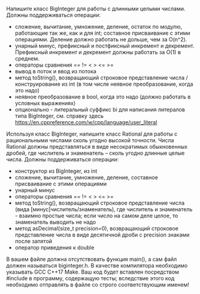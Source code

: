 Напишите класс BigInteger для работы с длинными целыми числами. Должны поддерживаться операции:

* сложение, вычитание, умножение, деление, остаток по модулю, работающие так же, как и для int; составное присваивание с этими операциями. Деление должно работать не дольше, чем за O(n^2).
* унарный минус, префиксный и постфиксный инкремент и декремент. Префиксный инкремент и декремент должны работать за O(1) в среднем.
* операторы сравнения == != < > <= >=
* вывод в поток и ввод из потока
* метод toString(), возвращающий строковое представление числа
/ конструирование из int (в том числе неявное преобразование, когда это надо)
* неявное преобразование в bool, когда это надо (должно работать в условных выражениях)
* опционально - литеральный суффикс bi для написания литералов типа BigInteger, см. справку здесь https://en.cppreference.com/w/cpp/language/user_literal

Используя класс BigInteger, напишите класс Rational для работы с рациональными числами сколь угодно высокой точности. Числа Rational должны представляться в виде несократимых обыкновенных дробей, где числитель и знаменатель – сколь угодно длинные целые числа. Должны поддерживаться операции:

* конструктор из BigInteger, из int
* сложение, вычитание, умножение, деление, составное присваивание с этими операциями
* унарный минус
* операторы сравнения == != < > <= >=
* метод toString(), возвращающий строковое представление числа (вида [минус]числитель/знаменатель), где числитель и знаменатель - взаимно простые числа; если число на самом деле целое, то знаменатель выводить не надо
* метод asDecimal(size_t precision=0), возвращающий строковое представление числа в виде десятичной дроби с precision знаками после запятой
* оператор приведения к double

В вашем файле должна отсутствовать функция main(), а сам файл должен называться biginteger.h. В качестве компилятора необходимо указывать GCC C++17 Make. Ваш код будет вставлен посредством #include в программу, содержащую тесты; вследствие этого код необходимо отправлять в файле со строго соответствующим именем!